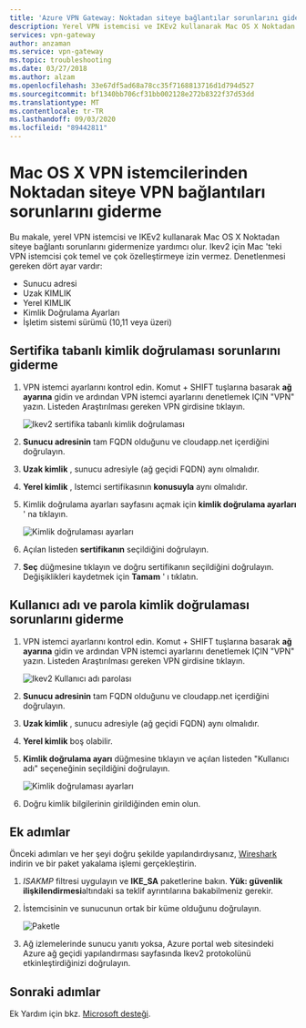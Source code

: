 ```yaml
---
title: 'Azure VPN Gateway: Noktadan siteye bağlantılar sorunlarını giderme: Mac OS X istemcileri'
description: Yerel VPN istemcisi ve IKEv2 kullanarak Mac OS X Noktadan siteye bağlantı sorunlarını giderme hakkında bilgi edinin.
services: vpn-gateway
author: anzaman
ms.service: vpn-gateway
ms.topic: troubleshooting
ms.date: 03/27/2018
ms.author: alzam
ms.openlocfilehash: 33e67df5ad68a78cc35f7168813716d1d794d527
ms.sourcegitcommit: bf1340bb706cf31bb002128e272b8322f37d53dd
ms.translationtype: MT
ms.contentlocale: tr-TR
ms.lasthandoff: 09/03/2020
ms.locfileid: "89442811"
---
```

# <a name="troubleshoot-point-to-site-vpn-connections-from-mac-os-x-vpn-clients"></a>Mac OS X VPN istemcilerinden Noktadan siteye VPN bağlantıları sorunlarını giderme

Bu makale, yerel VPN istemcisi ve IKEv2 kullanarak Mac OS X Noktadan siteye bağlantı sorunlarını gidermenize yardımcı olur. Ikev2 için Mac 'teki VPN istemcisi çok temel ve çok özelleştirmeye izin vermez. Denetlenmesi gereken dört ayar vardır:

* Sunucu adresi
* Uzak KIMLIK
* Yerel KIMLIK
* Kimlik Doğrulama Ayarları
* İşletim sistemi sürümü (10,11 veya üzeri)


## <a name="troubleshoot-certificate-based-authentication"></a><a name="VPNClient"></a> Sertifika tabanlı kimlik doğrulaması sorunlarını giderme
1. VPN istemci ayarlarını kontrol edin. Komut + SHIFT tuşlarına basarak **ağ ayarına** gidin ve ardından VPN istemci ayarlarını denetlemek IÇIN "VPN" yazın. Listeden Araştırılması gereken VPN girdisine tıklayın.

   ![Ikev2 sertifika tabanlı kimlik doğrulaması](./media/vpn-gateway-troubleshoot-point-to-site-osx-ikev2/ikev2cert1.jpg)
2. **Sunucu adresinin** tam FQDN olduğunu ve cloudapp.net içerdiğini doğrulayın.
3. **Uzak kimlik** , sunucu adresiyle (ağ geçidi FQDN) aynı olmalıdır.
4. **Yerel kimlik** , Istemci sertifikasının **konusuyla** aynı olmalıdır.
5. Kimlik doğrulama ayarları sayfasını açmak için **kimlik doğrulama ayarları** ' na tıklayın.

   ![Kimlik doğrulaması ayarları](./media/vpn-gateway-troubleshoot-point-to-site-osx-ikev2/ikev2auth2.jpg)
6. Açılan listeden **sertifikanın** seçildiğini doğrulayın.
7. **Seç** düğmesine tıklayın ve doğru sertifikanın seçildiğini doğrulayın. Değişiklikleri kaydetmek için **Tamam** ' ı tıklatın.

## <a name="troubleshoot-username-and-password-authentication"></a><a name="ikev2"></a>Kullanıcı adı ve parola kimlik doğrulaması sorunlarını giderme

1. VPN istemci ayarlarını kontrol edin. Komut + SHIFT tuşlarına basarak **ağ ayarına** gidin ve ardından VPN istemci ayarlarını denetlemek IÇIN "VPN" yazın. Listeden Araştırılması gereken VPN girdisine tıklayın.

   ![Ikev2 Kullanıcı adı parolası](./media/vpn-gateway-troubleshoot-point-to-site-osx-ikev2/ikev2user3.jpg)
2. **Sunucu adresinin** tam FQDN olduğunu ve cloudapp.net içerdiğini doğrulayın.
3. **Uzak kimlik** , sunucu adresiyle (ağ geçidi FQDN) aynı olmalıdır.
4. **Yerel kimlik** boş olabilir.
5. **Kimlik doğrulama ayarı** düğmesine tıklayın ve açılan listeden "Kullanıcı adı" seçeneğinin seçildiğini doğrulayın.

   ![Kimlik doğrulaması ayarları](./media/vpn-gateway-troubleshoot-point-to-site-osx-ikev2/ikev2auth4.png)
6. Doğru kimlik bilgilerinin girildiğinden emin olun.

## <a name="additional-steps"></a><a name="additional"></a>Ek adımlar

Önceki adımları ve her şeyi doğru şekilde yapılandırdıysanız, [Wireshark](https://www.wireshark.org/#download) indirin ve bir paket yakalama işlemi gerçekleştirin.

1. *ISAKMP* filtresi uygulayın ve **IKE_SA** paketlerine bakın. **Yük: güvenlik ilişkilendirmesi**altındaki sa teklif ayrıntılarına bakabilmeniz gerekir. 
2. İstemcisinin ve sunucunun ortak bir küme olduğunu doğrulayın.

   ![Paketle](./media/vpn-gateway-troubleshoot-point-to-site-osx-ikev2/packet5.jpg) 
  
3. Ağ izlemelerinde sunucu yanıtı yoksa, Azure portal web sitesindeki Azure ağ geçidi yapılandırması sayfasında Ikev2 protokolünü etkinleştirdiğinizi doğrulayın.

## <a name="next-steps"></a>Sonraki adımlar
Ek Yardım için bkz. [Microsoft desteği](https://portal.azure.com/?#blade/Microsoft_Azure_Support/HelpAndSupportBlade).
